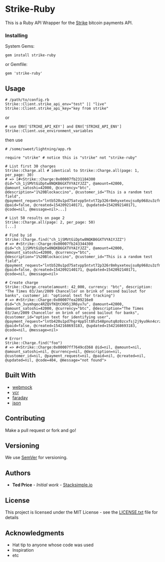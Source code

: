 # Strike-Ruby

This is a Ruby API Wrapper for the [Strike](https://strike.acinq.co/) bitcoin
payments API.

### Installing

System Gems:
```
gem install strike-ruby
```

or Gemfile:
```
gem 'strike-ruby'

```

## Usage

```
# /path/to/config.rb
Strike::Client.strike_api_env="test" || "live"
Strike::Client.strike_api_key="key from strike"
```
or
```
# use ENV['STRIKE_API_KEY'] and ENV['STRIKE_API_ENV']
Strike::Client.use_environment_variables
```

then use
```
# /some/sweet/lightning/app.rb

require "strike" # notice this is "strike" not "strike-ruby"

# List first 30 charges
Strike::Charge.all # identical to Strike::Charge.all(page: 1, per_page: 30)
# => [#<Strike::Charge:0x00007fb231184300 @id="ch_1jSMVtGiDptw8NQKB6GXTVYA1YJZZ", @amount=42000, @amount_satoshi=42000, @currency="btc", @description="1%20Blockaccino", @customer_id="This is a random test field", @payment_request="lntb520u1pd75atvpp5ntvt72p326r8mhyxeteujsu0p968zu3zfmf6zpvuva8nkr477qaqdqcxyjnyvzzd3hkx6mpvd3kjmn0cqp2qn9cl9hzjjzck6czwrskd0etnq5cjhsjndvlckzvp0hkt02vlhzjxr3raak4jcdkude3v4g8zr4g2ukzkqfjz7n4zvgsqz6qyk7rqxcpa2la7x", @paid=false, @created=1542092140171, @updated=1542092140171, @code=nil, @message=nil>...]

# List 50 results on page 2
Strike::Charge.all(page: 2, per_page: 50)
[...]

# Find by id
Strike::Charge.find("ch_1jSMVtGiDptw8NQKB6GXTVYA1YJZZ")
# => #<Strike::Charge:0x00007fb243344300 @id="ch_1jSMVtGiDptw8NQKB6GXTVYA1YJZZ", @amount=42000, @amount_satoshi=42000, @currency="btc", @description="1%20Blockaccino", @customer_id="This is a random test field", @payment_request="lntb520u1pd75atvpp5ntvt72p326r8mhyxeteujsu0p968zu3zfmf6zpvuva8nkr477qaqdqcxyjnyvzzd3hkx6mpvd3kjmn0cqp2qn9cl9hzjjzck6czwrskd0etnq5cjhsjndvlckzvp0hkt02vlhzjxr3raak4jcdkude3v4g8zr4g2ukzkqfjz7n4zvgsqz6qyk7rqxcpa2la7x", @paid=false, @created=1542092140171, @updated=1542092140171, @code=nil, @message=nil>

# Create charge
Strike::Charge.create(amount: 42_000, currency: "btc", description: "The Times 03/Jan/2009 Chancellor on brink of second bailout for banks", customer_id: "optional text for tracking")
# => #<Strike::Charge:0x00007fea209216e0 @id="ch_3vymhqec4RZQVfKQtCKH5j3R6yv7u", @amount=42000, @amount_satoshi=42000, @currency="btc", @description="The Times 03/Jan/2009 Chancellor on brink of second bailout for banks", @customer_id="option text for identifying user", @payment_request="lntb420u1pd7hgr4pp5lt8hz548pnutq0z0zcxfsj2j9yu9kn4crzvnhwj5r4228thuzwvsdr0235x2gz5d9kk2ueqxqej7jnpdchnyvps8ysyx6rpde3k2mrvdaezqmmwyp38y6twdvsx7e3qwdjkxmmwvssxyctfd3hh2apqvehhygrzv9hxkuccqp2ev87r57en5smqqjaztv6x6hyddmg8q6e7j4at9prz4w0uz9auymy9ry3jjf7k75h40njgzd7gj5z3rspr9qaq3jhgtyzjfqfep5fracq43wt30", @paid=false, @created=1542168693183, @updated=1542168693183, @code=nil, @message=nil>

# Error!
Strike::Charge.find("foo")
# => #<Strike::Charge:0x00007ff7649cd368 @id=nil, @amount=nil, @amount_satoshi=nil, @currency=nil, @description=nil, @customer_id=nil, @payment_request=nil, @paid=nil, @created=nil, @updated=nil, @code=404, @message="not found">
```

## Built With

* [webmock](https://github.com/bblimke/webmock)
* [vcr](https://github.com/vcr/vcr)
* [faraday](https://github.com/lostisland/faraday)
* [json](https://github.com/flori/json)

## Contributing

Make a pull request or fork and go!

## Versioning

We use [SemVer](http://semver.org/) for versioning.

## Authors

* **Ted Price** - *Initial work* - [Stacksimple.io](https://github.com/stacksimple)

## License

This project is licensed under the MIT License - see the [LICENSE.txt](LICENSE.txt) file for details

## Acknowledgments

* Hat tip to anyone whose code was used
* Inspiration
* etc

